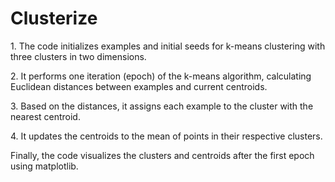 # Clusterize

<p>1. The code initializes examples and initial seeds for k-means clustering with three clusters in two dimensions.</p>
<p>2. It performs one iteration (epoch) of the k-means algorithm, calculating Euclidean distances between examples and current centroids.</p>
<p>3. Based on the distances, it assigns each example to the cluster with the nearest centroid.</p>
<p>4. It updates the centroids to the mean of points in their respective clusters.</p>
Finally, the code visualizes the clusters and centroids after the first epoch using matplotlib.
